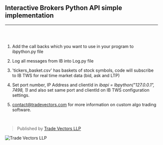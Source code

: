 ## Interactive Brokers Python API simple implementation
___

<br /> 
<br /> 

1. Add the call backs which you want to use in your program to ibpython.py file


2. Log all messages from IB into Log.py file


3. 'tickers_basket.csv' has baskets of stock symbols, code will subscribe to IB TWS for real time market data (bid, ask and LTP)


5. Set port number, IP Address and clientId in _ibapi = Ibpython("127.0.0.1", 7498, 1)_ and also set same port and clientId on IB TWS configuration settings.

5. contact@tradevectors.com for more information on custom algo trading software.

<br/>

<!-- Links -->
>Published by [Trade Vectors LLP](https://www.tradevectors.com "Algo Trading Solutions") 

<!-- Images -->
![Trade Vectors LLP](https://tradevectors.com/img/logo.png)